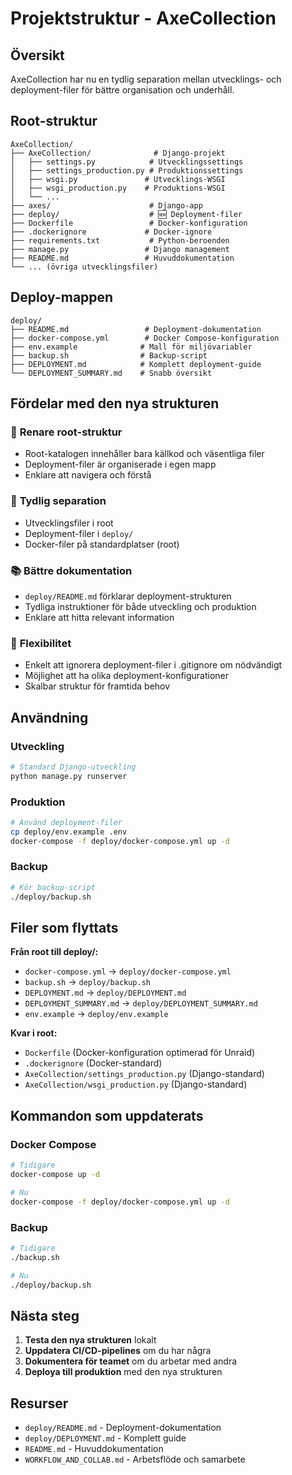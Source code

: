 # Projektstruktur - AxeCollection

## Översikt

AxeCollection har nu en tydlig separation mellan utvecklings- och deployment-filer för bättre organisation och underhåll.

## Root-struktur

```
AxeCollection/
├── AxeCollection/              # Django-projekt
│   ├── settings.py            # Utvecklingssettings
│   ├── settings_production.py # Produktionssettings
│   ├── wsgi.py               # Utvecklings-WSGI
│   ├── wsgi_production.py    # Produktions-WSGI
│   └── ...
├── axes/                      # Django-app
├── deploy/                    # 🆕 Deployment-filer
├── Dockerfile                 # Docker-konfiguration
├── .dockerignore             # Docker-ignore
├── requirements.txt           # Python-beroenden
├── manage.py                 # Django management
├── README.md                 # Huvuddokumentation
└── ... (övriga utvecklingsfiler)
```

## Deploy-mappen

```
deploy/
├── README.md                 # Deployment-dokumentation
├── docker-compose.yml        # Docker Compose-konfiguration
├── env.example              # Mall för miljövariabler
├── backup.sh                # Backup-script
├── DEPLOYMENT.md            # Komplett deployment-guide
└── DEPLOYMENT_SUMMARY.md    # Snabb översikt
```

## Fördelar med den nya strukturen

### 🧹 **Renare root-struktur**
- Root-katalogen innehåller bara källkod och väsentliga filer
- Deployment-filer är organiserade i egen mapp
- Enklare att navigera och förstå

### 🔧 **Tydlig separation**
- Utvecklingsfiler i root
- Deployment-filer i `deploy/`
- Docker-filer på standardplatser (root)

### 📚 **Bättre dokumentation**
- `deploy/README.md` förklarar deployment-strukturen
- Tydliga instruktioner för både utveckling och produktion
- Enklare att hitta relevant information

### 🚀 **Flexibilitet**
- Enkelt att ignorera deployment-filer i .gitignore om nödvändigt
- Möjlighet att ha olika deployment-konfigurationer
- Skalbar struktur för framtida behov

## Användning

### Utveckling
```bash
# Standard Django-utveckling
python manage.py runserver
```

### Produktion
```bash
# Använd deployment-filer
cp deploy/env.example .env
docker-compose -f deploy/docker-compose.yml up -d
```

### Backup
```bash
# Kör backup-script
./deploy/backup.sh
```

## Filer som flyttats

**Från root till deploy/:**
- `docker-compose.yml` → `deploy/docker-compose.yml`
- `backup.sh` → `deploy/backup.sh`
- `DEPLOYMENT.md` → `deploy/DEPLOYMENT.md`
- `DEPLOYMENT_SUMMARY.md` → `deploy/DEPLOYMENT_SUMMARY.md`
- `env.example` → `deploy/env.example`

**Kvar i root:**
- `Dockerfile` (Docker-konfiguration optimerad för Unraid)
- `.dockerignore` (Docker-standard)
- `AxeCollection/settings_production.py` (Django-standard)
- `AxeCollection/wsgi_production.py` (Django-standard)

## Kommandon som uppdaterats

### Docker Compose
```bash
# Tidigare
docker-compose up -d

# Nu
docker-compose -f deploy/docker-compose.yml up -d
```

### Backup
```bash
# Tidigare
./backup.sh

# Nu
./deploy/backup.sh
```

## Nästa steg

1. **Testa den nya strukturen** lokalt
2. **Uppdatera CI/CD-pipelines** om du har några
3. **Dokumentera för teamet** om du arbetar med andra
4. **Deploya till produktion** med den nya strukturen

## Resurser

- `deploy/README.md` - Deployment-dokumentation
- `deploy/DEPLOYMENT.md` - Komplett guide
- `README.md` - Huvuddokumentation
- `WORKFLOW_AND_COLLAB.md` - Arbetsflöde och samarbete 